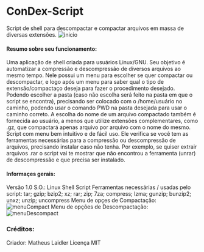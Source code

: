 # ConDex-Script
Script de shell para descompactar e compactar arquivos em massa de diversas extensões.
![inicio](https://user-images.githubusercontent.com/76860503/114484526-c7ae4a80-9be0-11eb-9eea-ff1ea234e1af.png)
#### Resumo sobre seu funcionamento:
 Uma aplicação de shell criada para usuários Linux/GNU. Seu objetivo é automatizar a compressão e descompressão de diversos arquivos ao mesmo tempo.
Nele possui um menu para escolher se quer compactar ou descompactar, e logo após um menu para saber qual o tipo de extensão/compactaço deseja para fazer o procedimento desejado. Podendo escolher a pasta (caso não escolha será feito na pasta em que o script se encontra), precisando ser colocado com o /home/usuário no caminho, podendo usar o comando PWD na pasta desejada para usar o caminho correto. A escolha do nome de um arquivo compactado também é fornecida ao usuário, a menos que utilize extensôes complementares, como .gz, que compactará apenas arquivo por arquivo com o nome do mesmo.
 Script com menu bem intuitivo e de fácil uso. Ele verifica se você tem as ferramentas necessárias para a compressão ou descompressão de arquivos, precisando instalar caso não tenha. Por exemplo, se quiser extrair arquivos .rar o script vai te mostrar que não encontrou a ferramenta (unrar) de descompressão e que precisa ser instalado.

#### Informaçes gerais:
Versão 1.0
S.O.: Linux
Shell Script
Ferramentas necessárias / usadas pelo script: tar; gzip; bzip2; xz; rar; zip; 7za; compress; lzma; gunzip; bunzip2; unxz; unzip; uncompress 
 Menu de opçes de Compactação:
 ![menuCompact](https://user-images.githubusercontent.com/76860503/114485082-b9acf980-9be1-11eb-87e2-4d7065fa866d.png)
 Menu de opções de Descompactação:
 ![menuDescompact](https://user-images.githubusercontent.com/76860503/114485292-098bc080-9be2-11eb-9e52-6e7aaaf057a0.png)

### Créditos:
Criador: Matheus Laidler
Licença MIT
